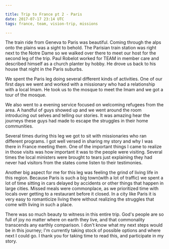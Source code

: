 ```yaml
---

title: Trip to France pt 2 - Paris
date: 2017-07-17 23:14 UTC
tags: france, team, vision-trip, missions

---
```


The train ride from Geneva to Paris was beautiful. Coming through the alps onto the plains was a sight to behold.  The Parisian train station was right next to the Notre Dame so we walked over there to meet our host for the second leg of the trip. Paul Robelot worked for TEAM in member care and described himself as a church planter by hobby. He drove us back to his house that night in the Paris suburbs. 

We spent the Paris leg doing several different kinds of activities. One of our first days we went and worked with a  missionary who had a relationship with a local Imam. He took us to the mosque to meet the Imam and we got a tour of the mosque. 

We also went to a evening service focused on welcoming refugees from the area. A handful of guys showed up and we went around the room introducing out selves and telling our stories. It was amazing hear the journeys these guys had made to escape the struggles in their home communities. 

Several times during this leg we got to sit with missionaries who ran different programs. I got well versed in sharing my story and why I was there in France meeting them. One of the important things I came to realize in those visits was how important it was to the people were visiting. Several times the local ministers were brought to tears just explaining they had never had visitors from the states come listen to their testimonies.

Another big aspect for me for this leg was feeling the grind of living life in this region. Because Paris is such a big town(with a lot of traffic) we spent a lot of time sitting in cars delayed by accidents or other things that happen in large cities. Missed meals were commonplace, as we prioritized time with locals over getting to a restaurant before it closed. In a city like Paris it is very easy to romanticize living there without realizing the struggles that come with living in such a place.   


There was so much beauty to witness in this entire trip. God's people are so full of joy no matter where on earth they live, and that commonality transcends any earthly comparison. I don't know what my next steps would be in this journey; I'm currently taking stock of possible options and where next I could go. I thank you for taking time to read this, and participate in my story.   

 
